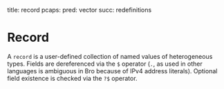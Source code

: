 title: record
pcaps: 
pred: vector
succ: redefinitions

Record
=======

A `record` is a user-defined collection of named values of
heterogeneous types.  Fields are dereferenced via the `$` operator
(`.`, as used in other languages is ambiguous in Bro because of
IPv4 address literals).  Optional field existence is checked via the
`?$` operator.


